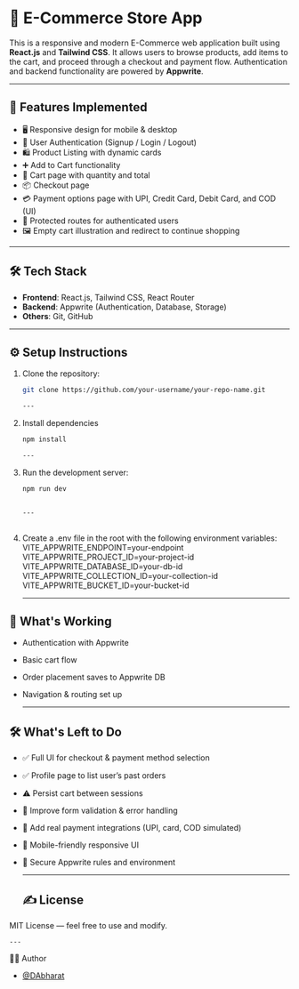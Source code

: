 # 🛒 E-Commerce Store App

This is a responsive and modern E-Commerce web application built using **React.js** and **Tailwind CSS**. It allows users to browse products, add items to the cart, and proceed through a checkout and payment flow. Authentication and backend functionality are powered by **Appwrite**.

---

## 🚀 Features Implemented

- 🖥️ Responsive design for mobile & desktop
- 👤 User Authentication (Signup / Login / Logout)
- 🛍️ Product Listing with dynamic cards
- ➕ Add to Cart functionality
- 🧾 Cart page with quantity and total
- 📦 Checkout page
- 💳 Payment options page with UPI, Credit Card, Debit Card, and COD (UI)
- 🔐 Protected routes for authenticated users
- 🖼️ Empty cart illustration and redirect to continue shopping

---

## 🛠️ Tech Stack

- **Frontend**: React.js, Tailwind CSS, React Router
- **Backend**: Appwrite (Authentication, Database, Storage)
- **Others**: Git, GitHub

---

## ⚙️ Setup Instructions

1. Clone the repository:
   ```bash
   git clone https://github.com/your-username/your-repo-name.git

   ---
   
2. Install dependencies
   ```bash
   npm install

   ---

 3. Run the development server:
     ```bash
    npm run dev


    ---
   

 4. Create a .env file in the root with the following environment variables:
    VITE_APPWRITE_ENDPOINT=your-endpoint
    VITE_APPWRITE_PROJECT_ID=your-project-id
    VITE_APPWRITE_DATABASE_ID=your-db-id
    VITE_APPWRITE_COLLECTION_ID=your-collection-id
    VITE_APPWRITE_BUCKET_ID=your-bucket-id
   
  
    ---



## 🧠 What's Working

- Authentication with Appwrite
- Basic cart flow
- Order placement saves to Appwrite DB
- Navigation & routing set up

  ---

## 🛠️ What's Left to Do

- ✅ Full UI for checkout & payment method selection
- ✅ Profile page to list user’s past orders
- ⚠️ Persist cart between sessions
- 📱 Improve form validation & error handling
- 🧾 Add real payment integrations (UPI, card, COD simulated)
- 🎨 Mobile-friendly responsive UI
- 🔐 Secure Appwrite rules and environment


    ---


  ## ✍️ License

MIT License — feel free to use and modify.


    ---

👨‍💻 Author

- [@DAbharat](https://github.com/DAbharat)
  

